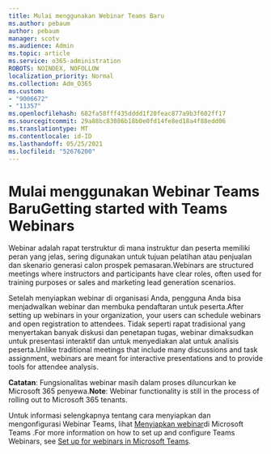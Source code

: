 ```yaml
---
title: Mulai menggunakan Webinar Teams Baru
ms.author: pebaum
author: pebaum
manager: scotv
ms.audience: Admin
ms.topic: article
ms.service: o365-administration
ROBOTS: NOINDEX, NOFOLLOW
localization_priority: Normal
ms.collection: Adm_O365
ms.custom:
- "9006672"
- "11357"
ms.openlocfilehash: 682fa58fff435dddd1f20feac877a9b3f602ff17
ms.sourcegitcommit: 29a88bc83086b18b0e0fd14fe8ed18a4f88edd06
ms.translationtype: MT
ms.contentlocale: id-ID
ms.lasthandoff: 05/25/2021
ms.locfileid: "52676200"
---
```

# <a name="getting-started-with-teams-webinars"></a><span data-ttu-id="d0e3e-102">Mulai menggunakan Webinar Teams Baru</span><span class="sxs-lookup"><span data-stu-id="d0e3e-102">Getting started with Teams Webinars</span></span>

<span data-ttu-id="d0e3e-103">Webinar adalah rapat terstruktur di mana instruktur dan peserta memiliki peran yang jelas, sering digunakan untuk tujuan pelatihan atau penjualan dan skenario generasi calon prospek pemasaran.</span><span class="sxs-lookup"><span data-stu-id="d0e3e-103">Webinars are structured meetings where instructors and participants have clear roles, often used for training purposes or sales and marketing lead generation scenarios.</span></span>

<span data-ttu-id="d0e3e-104">Setelah menyiapkan webinar di organisasi Anda, pengguna Anda bisa menjadwalkan webinar dan membuka pendaftaran untuk peserta.</span><span class="sxs-lookup"><span data-stu-id="d0e3e-104">After setting up webinars in your organization, your users can schedule webinars and open registration to attendees.</span></span> <span data-ttu-id="d0e3e-105">Tidak seperti rapat tradisional yang menyertakan banyak diskusi dan penetapan tugas, webinar dimaksudkan untuk presentasi interaktif dan untuk menyediakan alat untuk analisis peserta.</span><span class="sxs-lookup"><span data-stu-id="d0e3e-105">Unlike traditional meetings that include many discussions and task assignment, webinars are meant for interactive presentations and to provide tools for attendee analysis.</span></span>

<span data-ttu-id="d0e3e-106">**Catatan**: Fungsionalitas webinar masih dalam proses diluncurkan ke Microsoft 365 penyewa.</span><span class="sxs-lookup"><span data-stu-id="d0e3e-106">**Note**: Webinar functionality is still in the process of rolling out to Microsoft 365 tenants.</span></span> 

<span data-ttu-id="d0e3e-107">Untuk informasi selengkapnya tentang cara menyiapkan dan mengonfigurasi Webinar Teams, lihat [Menyiapkan webinar](/microsoftteams/set-up-webinars)di Microsoft Teams .</span><span class="sxs-lookup"><span data-stu-id="d0e3e-107">For more information on how to set up and configure Teams Webinars, see [Set up for webinars in Microsoft Teams](/microsoftteams/set-up-webinars).</span></span>